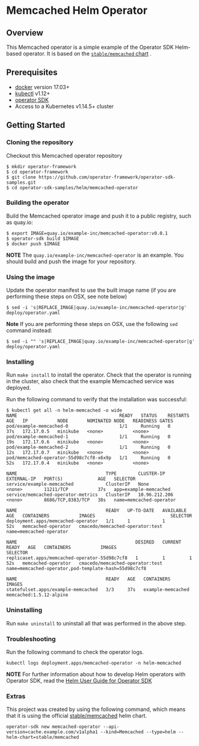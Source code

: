 # Memcached Helm Operator

## Overview

This Memcached operator is a simple example of the Operator SDK Helm-based operator. It is based on the [`stable/memcached` chart][stable/memcached] .

## Prerequisites

- [docker][docker_tool] version 17.03+
- [kubectl][kubectl_tool] v1.12+
- [operator SDK][operator_install]
- Access to a Kubernetes v1.14.5+ cluster

## Getting Started

### Cloning the repository

Checkout this Memcached operator repository

```
$ mkdir operator-framework
$ cd operator-framework
$ git clone https://github.com/operator-framework/operator-sdk-samples.git
$ cd operator-sdk-samples/helm/memcached-operator
```

### Building the operator

Build the Memcached operator image and push it to a public registry, such as quay.io:

```
$ export IMAGE=quay.io/example-inc/memcached-operator:v0.0.1
$ operator-sdk build $IMAGE
$ docker push $IMAGE
```

**NOTE** The `quay.io/example-inc/memcached-operator` is an example. You should build and push the image for your repository. 

### Using the image

Update the operator manifest to use the built image name (if you are performing these steps on OSX, see note below)

```
$ sed -i 's|REPLACE_IMAGE|quay.io/example-inc/memcached-operator|g' deploy/operator.yaml
```

**Note**
If you are performing these steps on OSX, use the following `sed` command instead:
```
$ sed -i "" 's|REPLACE_IMAGE|quay.io/example-inc/memcached-operator|g' deploy/operator.yaml
```

### Installing

Run `make install` to install the operator. Check that the operator is running in the cluster, also check that the example Memcached service was deployed.

Run the following command to verify that the installation was successful:

```shell
$ kubectl get all -n helm-memcached -o wide
NAME                                      READY   STATUS    RESTARTS   AGE   IP           NODE       NOMINATED NODE   READINESS GATES
pod/example-memcached-0                   1/1     Running   0          37s   172.17.0.5   minikube   <none>           <none>
pod/example-memcached-1                   1/1     Running   0          19s   172.17.0.6   minikube   <none>           <none>
pod/example-memcached-2                   1/1     Running   0          12s   172.17.0.7   minikube   <none>           <none>
pod/memcached-operator-55d98c7cf8-x6x9p   1/1     Running   0          52s   172.17.0.4   minikube   <none>           <none>

NAME                                 TYPE        CLUSTER-IP      EXTERNAL-IP   PORT(S)             AGE   SELECTOR
service/example-memcached            ClusterIP   None            <none>        11211/TCP           37s   app=example-memcached
service/memcached-operator-metrics   ClusterIP   10.96.212.206   <none>        8686/TCP,8383/TCP   38s   name=memcached-operator

NAME                                 READY   UP-TO-DATE   AVAILABLE   AGE   CONTAINERS           IMAGES                            SELECTOR
deployment.apps/memcached-operator   1/1     1            1           52s   memcached-operator   cmacedo/memcached-operator:test   name=memcached-operator

NAME                                            DESIRED   CURRENT   READY   AGE   CONTAINERS           IMAGES                            SELECTOR
replicaset.apps/memcached-operator-55d98c7cf8   1         1         1       52s   memcached-operator   cmacedo/memcached-operator:test   name=memcached-operator,pod-template-hash=55d98c7cf8

NAME                                 READY   AGE   CONTAINERS          IMAGES
statefulset.apps/example-memcached   3/3     37s   example-memcached   memcached:1.5.12-alpine
```

### Uninstalling 

Run `make uninstall` to uninstall all that was performed in the above step.

### Troubleshooting

Run the following command to check the operator logs. 

```shell
kubectl logs deployment.apps/memcached-operator -n helm-memcached
```

**NOTE** For further information about how to develop Helm operators with Operator SDK, read the [Helm User Guide for Operator SDK][helm_guide]

### Extras

This project was created by using the following command, which means that it is using the official [stable/memcached][stable/memcached] helm chart.

```shell
operator-sdk new memcached-operator --api-version=cache.example.com/v1alpha1 --kind=Memcached --type=helm --helm-chart=stable/memcached
```

[kubectl_tool]: https://kubernetes.io/docs/tasks/tools/install-kubectl/
[docker_tool]: https://docs.docker.com/install/
[operator_install]: https://github.com/operator-framework/operator-sdk/blob/master/doc/user/install-operator-sdk.md
[helm_guide]: https://github.com/operator-framework/operator-sdk/blob/master/doc/helm/user-guide.md
[stable/memcached]: https://github.com/helm/charts/tree/master/stable/memcached

